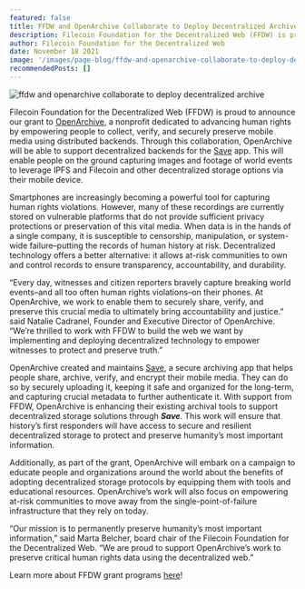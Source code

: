 ```yaml
---
featured: false
title: FFDW and OpenArchive Collaborate to Deploy Decentralized Archive for Human Rights Data
description: Filecoin Foundation for the Decentralized Web (FFDW) is proud to announce our grant to OpenArchive, a nonprofit dedicated to advancing human rights by empowering people to collect, verify, and securely preserve mobile media using distributed backends. Through this collaboration, OpenArchive will be able to support decentralized backends for the Save app. This will enable people on the ground capturing images and footage of world events to leverage IPFS and Filecoin and other decentralized storage options via their mobile device.
author: Filecoin Foundation for the Decentralized Web
date: November 18 2021
image: '/images/page-blog/ffdw-and-openarchive-collaborate-to-deploy-decentralized-archive-for-human-rights-data.png'
recommendedPosts: []
---
```


![ffdw and openarchive collaborate to deploy decentralized archive](/images/page-blog/ffdw-and-openarchive-collaborate-to-deploy-decentralized-archive-for-human-rights-data.png)

Filecoin Foundation for the Decentralized Web (FFDW) is proud to announce our grant to [OpenArchive](https://open-archive.org/), a nonprofit dedicated to advancing human rights by empowering people to collect, verify, and securely preserve mobile media using distributed backends. Through this collaboration, OpenArchive will be able to support decentralized backends for the [Save](https://open-archive.org/Save-Launch/) app. This will enable people on the ground capturing images and footage of world events to leverage IPFS and Filecoin and other decentralized storage options via their mobile device.

Smartphones are increasingly becoming a powerful tool for capturing human rights violations. However, many of these recordings are currently stored on vulnerable platforms that do not provide sufficient privacy protections or preservation of this vital media. When data is in the hands of a single company, it is susceptible to censorship, manipulation, or system-wide failure–putting the records of human history at risk. Decentralized technology offers a better alternative: it allows at-risk communities to own and control records to ensure transparency, accountability, and durability.

“Every day, witnesses and citizen reporters bravely capture breaking world events–and all too often human rights violations–on their phones. At OpenArchive, we work to enable them to securely share, verify, and preserve this crucial media to ultimately bring accountability and justice.” said Natalie Cadranel, Founder and Executive Director of OpenArchive. “We’re thrilled to work with FFDW to build the web we want by implementing and deploying decentralized technology to empower witnesses to protect and preserve truth.”

OpenArchive created and maintains [Save](https://open-archive.org/Save-Launch/), a secure archiving app that helps people share, archive, verify, and encrypt their mobile media. They can do so by securely uploading it, keeping it safe and organized for the long-term, and capturing crucial metadata to further authenticate it. With support from FFDW, OpenArchive is enhancing their existing archival tools to support decentralized storage solutions through ***Save***. This work will ensure that history’s first responders will have access to secure and resilient decentralized storage to protect and preserve humanity’s most important information.

Additionally, as part of the grant, OpenArchive will embark on a campaign to educate people and organizations around the world about the benefits of adopting decentralized storage protocols by equipping them with tools and educational resources. OpenArchive’s work will also focus on empowering at-risk communities to move away from the single-point-of-failure infrastructure that they rely on today.

“Our mission is to permanently preserve humanity’s most important information,” said Marta Belcher, board chair of the Filecoin Foundation for the Decentralized Web. “We are proud to support OpenArchive’s work to preserve critical human rights data using the decentralized web.”

Learn more about FFDW grant programs [here](https://fil.org/grants/)!
